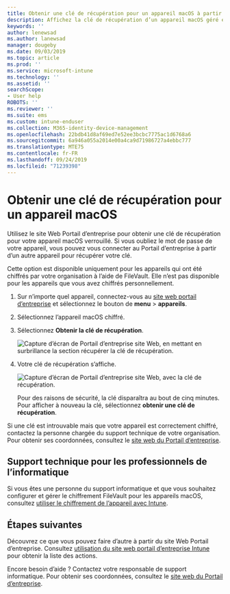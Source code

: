 ```yaml
---
title: Obtenir une clé de récupération pour un appareil macOS à partir du site Web Portail d’entreprise Intune
description: Affichez la clé de récupération d’un appareil macOS géré et géré.
keywords: ''
author: lenewsad
ms.author: lanewsad
manager: dougeby
ms.date: 09/03/2019
ms.topic: article
ms.prod: ''
ms.service: microsoft-intune
ms.technology: ''
ms.assetid: ''
searchScope:
- User help
ROBOTS: ''
ms.reviewer: ''
ms.suite: ems
ms.custom: intune-enduser
ms.collection: M365-identity-device-management
ms.openlocfilehash: 22bdb41d8af69ed7e52ee3bcbc7775ac1d6768a6
ms.sourcegitcommit: 6a946a055a2014e00a4ca9d71986727a4ebbc777
ms.translationtype: MTE75
ms.contentlocale: fr-FR
ms.lasthandoff: 09/24/2019
ms.locfileid: "71239398"
---
```

# <a name="get-a-recovery-key-for-a-macos-device"></a>Obtenir une clé de récupération pour un appareil macOS

Utilisez le site Web Portail d’entreprise pour obtenir une clé de récupération pour votre appareil macOS verrouillé. Si vous oubliez le mot de passe de votre appareil, vous pouvez vous connecter au Portail d’entreprise à partir d’un autre appareil pour récupérer votre clé.  

Cette option est disponible uniquement pour les appareils qui ont été chiffrés par votre organisation à l’aide de FileVault. Elle n’est pas disponible pour les appareils que vous avez chiffrés personnellement.

1. Sur n’importe quel appareil, connectez-vous au [site web portail d’entreprise](https://portal.manage.microsoft.com) et sélectionnez le bouton de **menu** > **appareils**.  
2. Sélectionnez l’appareil macOS chiffré.  
3. Sélectionnez **Obtenir la clé de récupération**.  

    ![Capture d’écran de Portail d’entreprise site Web, en mettant en surbrillance la section récupérer la clé de récupération.](./media/1907-recovery2-cpweb-intune.PNG)  

4. Votre clé de récupération s’affiche.

    ![Capture d’écran de Portail d’entreprise site Web, avec la clé de récupération.](./media/1907-recovery-cpweb-intune.PNG)  

    Pour des raisons de sécurité, la clé disparaîtra au bout de cinq minutes. Pour afficher à nouveau la clé, sélectionnez **obtenir une clé de récupération**.

Si une clé est introuvable mais que votre appareil est correctement chiffré, contactez la personne chargée du support technique de votre organisation. Pour obtenir ses coordonnées, consultez le [site web du Portail d’entreprise](https://go.microsoft.com/fwlink/?linkid=2010980).  

## <a name="it-pro-support"></a>Support technique pour les professionnels de l’informatique

Si vous êtes une personne du support informatique et que vous souhaitez configurer et gérer le chiffrement FileVault pour les appareils macOS, consultez [utiliser le chiffrement de l’appareil avec Intune](https://docs.microsoft.com/intune/encrypt-devices).

## <a name="next-steps"></a>Étapes suivantes

Découvrez ce que vous pouvez faire d’autre à partir du site Web Portail d’entreprise. Consultez [utilisation du site web portail d’entreprise Intune](using-the-intune-company-portal-website.md) pour obtenir la liste des actions.  

Encore besoin d’aide ? Contactez votre responsable de support informatique. Pour obtenir ses coordonnées, consultez le [site web du Portail d’entreprise](https://go.microsoft.com/fwlink/?linkid=2010980).  
